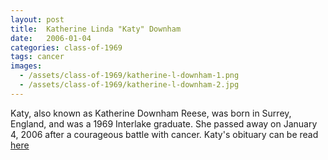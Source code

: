 ```yaml
---
layout: post
title:  Katherine Linda "Katy" Downham
date:   2006-01-04
categories: class-of-1969
tags: cancer
images:
  - /assets/class-of-1969/katherine-l-downham-1.png
  - /assets/class-of-1969/katherine-l-downham-2.jpg
---
```

Katy, also known as Katherine Downham Reese, was born in Surrey, England, and was a 1969 Interlake graduate.  She passed away on January 4, 2006 after a courageous battle with cancer. Katy's obituary can be read [here](http://tinyurl.com/nqfxsht)
